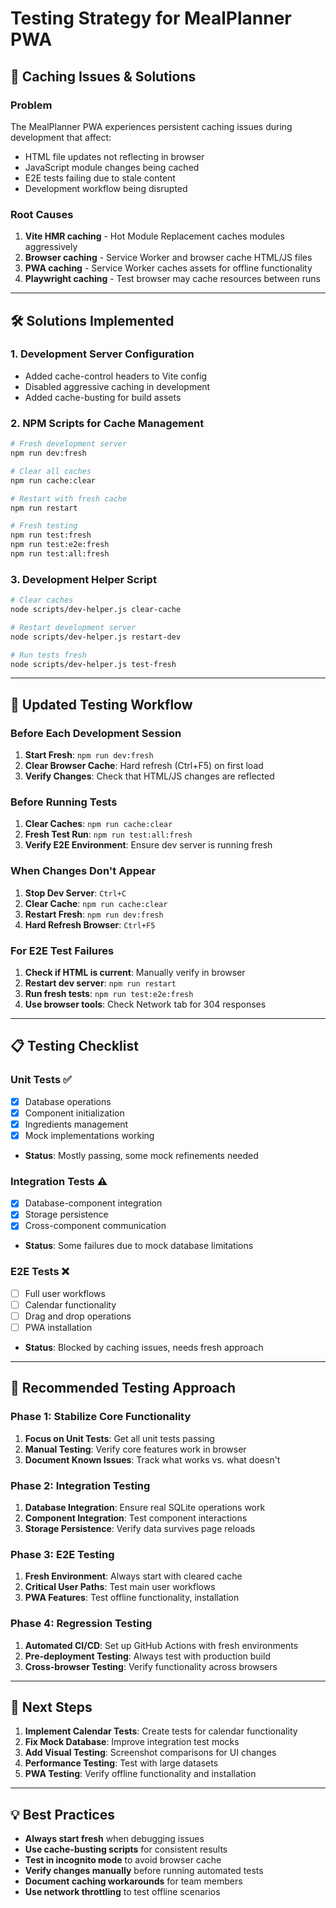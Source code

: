 # Testing Strategy for MealPlanner PWA

## 🚨 **Caching Issues & Solutions**

### **Problem**
The MealPlanner PWA experiences persistent caching issues during development that affect:
- HTML file updates not reflecting in browser
- JavaScript module changes being cached
- E2E tests failing due to stale content
- Development workflow being disrupted

### **Root Causes**
1. **Vite HMR caching** - Hot Module Replacement caches modules aggressively
2. **Browser caching** - Service Worker and browser cache HTML/JS files
3. **PWA caching** - Service Worker caches assets for offline functionality
4. **Playwright caching** - Test browser may cache resources between runs

---

## 🛠️ **Solutions Implemented**

### **1. Development Server Configuration**
- Added cache-control headers to Vite config
- Disabled aggressive caching in development
- Added cache-busting for build assets

### **2. NPM Scripts for Cache Management**
```bash
# Fresh development server
npm run dev:fresh

# Clear all caches
npm run cache:clear

# Restart with fresh cache
npm run restart

# Fresh testing
npm run test:fresh
npm run test:e2e:fresh
npm run test:all:fresh
```

### **3. Development Helper Script**
```bash
# Clear caches
node scripts/dev-helper.js clear-cache

# Restart development server
node scripts/dev-helper.js restart-dev

# Run tests fresh
node scripts/dev-helper.js test-fresh
```

---

## 🧪 **Updated Testing Workflow**

### **Before Each Development Session**
1. **Start Fresh**: `npm run dev:fresh`
2. **Clear Browser Cache**: Hard refresh (Ctrl+F5) on first load
3. **Verify Changes**: Check that HTML/JS changes are reflected

### **Before Running Tests**
1. **Clear Caches**: `npm run cache:clear`
2. **Fresh Test Run**: `npm run test:all:fresh`
3. **Verify E2E Environment**: Ensure dev server is running fresh

### **When Changes Don't Appear**
1. **Stop Dev Server**: `Ctrl+C`
2. **Clear Cache**: `npm run cache:clear`
3. **Restart Fresh**: `npm run dev:fresh`
4. **Hard Refresh Browser**: `Ctrl+F5`

### **For E2E Test Failures**
1. **Check if HTML is current**: Manually verify in browser
2. **Restart dev server**: `npm run restart`
3. **Run fresh tests**: `npm run test:e2e:fresh`
4. **Use browser tools**: Check Network tab for 304 responses

---

## 📋 **Testing Checklist**

### **Unit Tests** ✅
- [x] Database operations
- [x] Component initialization
- [x] Ingredients management
- [x] Mock implementations working
- **Status**: Mostly passing, some mock refinements needed

### **Integration Tests** ⚠️
- [x] Database-component integration
- [x] Storage persistence
- [x] Cross-component communication
- **Status**: Some failures due to mock database limitations

### **E2E Tests** ❌
- [ ] Full user workflows
- [ ] Calendar functionality
- [ ] Drag and drop operations
- [ ] PWA installation
- **Status**: Blocked by caching issues, needs fresh approach

---

## 🎯 **Recommended Testing Approach**

### **Phase 1: Stabilize Core Functionality**
1. **Focus on Unit Tests**: Get all unit tests passing
2. **Manual Testing**: Verify core features work in browser
3. **Document Known Issues**: Track what works vs. what doesn't

### **Phase 2: Integration Testing**
1. **Database Integration**: Ensure real SQLite operations work
2. **Component Integration**: Test component interactions
3. **Storage Persistence**: Verify data survives page reloads

### **Phase 3: E2E Testing**
1. **Fresh Environment**: Always start with cleared cache
2. **Critical User Paths**: Test main user workflows
3. **PWA Features**: Test offline functionality, installation

### **Phase 4: Regression Testing**
1. **Automated CI/CD**: Set up GitHub Actions with fresh environments
2. **Pre-deployment Testing**: Always test with production build
3. **Cross-browser Testing**: Verify functionality across browsers

---

## 🚀 **Next Steps**

1. **Implement Calendar Tests**: Create tests for calendar functionality
2. **Fix Mock Database**: Improve integration test mocks
3. **Add Visual Testing**: Screenshot comparisons for UI changes
4. **Performance Testing**: Test with large datasets
5. **PWA Testing**: Verify offline functionality and installation

---

## 💡 **Best Practices**

- **Always start fresh** when debugging issues
- **Use cache-busting scripts** for consistent results
- **Test in incognito mode** to avoid browser cache
- **Verify changes manually** before running automated tests
- **Document caching workarounds** for team members
- **Use network throttling** to test offline scenarios
